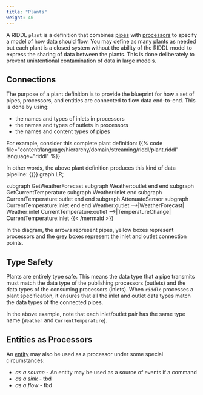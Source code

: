 ```yaml
---
title: "Plants"
weight: 40
---
```


A RIDDL `plant` is a definition that combines [pipes](pipe) with 
[processors](processor) to specify a model of how data should flow. You may 
define as many plants as needed but each plant is a closed system without 
the ability of the RIDDL model to express the sharing of data between the 
plants. This is done deliberately to prevent unintentional contamination of 
data in large models.  

## Connections
The purpose of a plant definition is to provide the blueprint for how a set
of pipes, processors, and entities are connected to flow data end-to-end.
This is done by using:
* the names and types of inlets in processors
* the names and types of outlets in processors
* the names and content types of pipes

For example, consider this complete plant definition:
{{% code file="content/language/hierarchy/domain/streaming/riddl/plant.riddl"
language="riddl" %}}

In other words, the above plant definition produces this kind of data pipeline:
{{<mermaid align="left">}}
graph LR;

subgraph GetWeatherForecast
  subgraph Weather:outlet
  end
end
subgraph GetCurrentTemperature
  subgraph Weather:inlet
  end
  subgraph CurrentTemperature:outlet
  end
end
subgraph AttenuateSensor
  subgraph CurrentTemperature:inlet
  end
end
Weather:outlet -->|WeatherForecast| Weather:inlet
CurrentTemperature:outlet -->|TemperatureChange| CurrentTemperature:inlet
{{< /mermaid >}}

In the diagram, the arrows represent pipes, yellow boxes represent processors 
and the grey boxes represent the inlet and outlet connection points. 

## Type Safety
Plants are entirely type safe. This means the data type that a pipe 
transmits must match the data type of the publishing processors (outlets) and 
the data types of the consuming processors (inlets). When `riddlc` processes 
a plant specification, it ensures that all the inlet and outlet data types 
match the data types of the connected pipes. 

In the above example, note that each inlet/outlet pair has the same type 
name (`Weather` and `CurrentTemperature`).

## Entities as Processors
An [entity](../context/entity) may also be used as a processor under some 
special circumstances:
* _as a source_ - An entity may be used as a source of events if a command  
* _as a sink_ - tbd
* _as a flow_ - tbd
